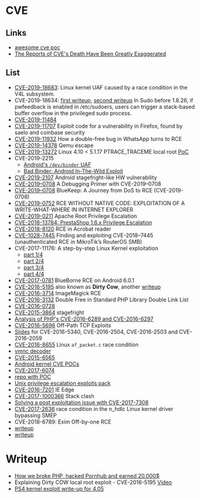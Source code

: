 # CVE

## Links

 - [awesome cve poc](https://github.com/qazbnm456/awesome-cve-poc)
 - [The Reports of CVE's Death Have Been Greatly Exaggerated](https://grsecurity.net/reports_of_cves_death_greatly_exaggerated)

## List

 - [CVE-2019-18683](https://a13xp0p0v.github.io/2020/02/15/CVE-2019-18683.html): Linux kernel UAF caused by a race condition in the V4L subsystem.
 - CVE-2019-18634: [first writeup](https://www.sudo.ws/alerts/pwfeedback.html), [second writeup](https://iamalsaher.tech/posts/2020-02-08-cve-2019-18634/) In Sudo before 1.8.26, if pwfeedback is enabled in /etc/sudoers, users can trigger a stack-based buffer overflow in the privileged sudo process.
 - [CVE-2019-11484](https://securitylab.github.com/research/ubuntu-whoopsie-CVE-2019-11484)
 - [CVE-2019-11707](https://blog.bi0s.in/2019/08/18/Pwn/Browser-Exploitation/cve-2019-11707-writeup/) Exploit code for a vulnerability in Firefox, found by saelo and coinbase security
 - [CVE-2019-11932](https://awakened1712.github.io/hacking/hacking-whatsapp-gif-rce/) How a double-free bug in WhatsApp turns to RCE
 - [CVE-2019-14378](https://blog.bi0s.in/2019/08/24/Pwn/VM-Escape/2019-07-29-qemu-vm-escape-cve-2019-14378/) Qemu escape
 - [CVE-2019-13272](https://bugs.chromium.org/p/project-zero/issues/detail?id=1903) Linux 4.10 < 5.1.17 PTRACE_TRACEME local root [PoC](https://github.com/bcoles/kernel-exploits/blob/master/CVE-2019-13272/poc.c)
 - CVE-2019-2215
   - [Android's ``/dev/binder`` UAF](https://dayzerosec.com/posts/analyzing-androids-cve-2019-2215-dev-binder-uaf/)
   - [Bad Binder: Android In-The-Wild Exploit](https://googleprojectzero.blogspot.com/2019/11/bad-binder-android-in-wild-exploit.html)
 - [CVE-2019-2107](https://github.com/marcinguy/CVE-2019-2107) Android stagefright-like HW vulnerability
 - [CVE-2019–0708](https://medium.com/@straightblast426/a-debugging-primer-with-cve-2019-0708-ccfa266682f6) A Debugging Primer with CVE-2019–0708
 - [CVE-2019–0708](https://www.malwaretech.com/2019/09/bluekeep-a-journey-from-dos-to-rce-cve-2019-0708.html) BlueKeep: A Journey from DoS to RCE (CVE-2019-0708)
 - [CVE-2019-0752](https://www.zerodayinitiative.com/blog/2019/5/21/rce-without-native-code-exploitation-of-a-write-what-where-in-internet-explorer) RCE WITHOUT NATIVE CODE: EXPLOITATION OF A WRITE-WHAT-WHERE IN INTERNET EXPLORER
 - [CVE-2019-0211](https://cfreal.github.io/carpe-diem-cve-2019-0211-apache-local-root.html) Apache Root Privilege Escalation
 - [CVE-2018-13784: PrestaShop 1.6.x Privilege Escalation](https://www.ambionics.io/blog/prestashop-privilege-escalation)
 - [CVE-2018-8120](https://www.welivesecurity.com/2018/05/15/tale-two-zero-days/) RCE in Acrobat reader
 - [CVE-1028-7445](https://medium.com/@maxi./finding-and-exploiting-cve-2018-7445-f3103f163cc1) Finding and exploiting CVE-2018–7445 (unauthenticated RCE in MikroTik’s RouterOS SMB)
 - CVE-2017-11176:  A step-by-step Linux Kernel exploitation
   - [part 1/4](https://blog.lexfo.fr/cve-2017-11176-linux-kernel-exploitation-part1.html)
   - [part 2/4](https://blog.lexfo.fr/cve-2017-11176-linux-kernel-exploitation-part2.html)
   - [part 3/4](https://blog.lexfo.fr/cve-2017-11176-linux-kernel-exploitation-part3.html)
   - [part 4/4](https://blog.lexfo.fr/cve-2017-11176-linux-kernel-exploitation-part4.html)
 - [CVE-2017-0781](https://jesux.es/exploiting/blueborne-android-6.0.1-english/) BlueBorne RCE on Android 6.0.1
 - [CVE-2016-5195](https://dirtycow.ninja/) also known as **Dirty Cow**, another [writeup](https://chao-tic.github.io/blog/2017/05/24/dirty-cow)
 - [CVE-2016-3714](https://imagetragick.com) ImageMagick RCE
 - [CVE-2016-3132](http://www.libnex.org/blog/doublefreeinstandardphplibrarydoublelinklist) Double Free in Standard PHP Library Double Link List
 - [CVE-2016-0728](http://perception-point.io/2016/01/14/analysis-and-exploitation-of-a-linux-kernel-vulnerability-cve-2016-0728/)
 - [CVE-2015-3864](https://www.usenix.org/sites/default/files/conference/protected-files/woot16_slides_drake.pdf) stagefright
 - [Analysis of PHP's CVE-2016-6289 and CVE-2016-6297](https://blog.fortinet.com/2016/08/10/analysis-of-php-s-cve-2016-6289-and-cve-2016-6297)
 - [CVE-2016-5696](http://www.cs.ucr.edu/~zhiyunq/pub/sec16_TCP_pure_offpath.pdf) Off-Path TCP Exploits
 - [Slides](http://gsec.hitb.org/materials/sg2016/D1%20-%20Adam%20Donenfeld%20and%20Yaniv%20Mordekhay%20-%20Stumping%20The%20Mobile%20Chipset.pdf) for CVE-2016-5340, CVE-2016-2504, CVE-2016-2503 and CVE-2016-2059
 - [CVE-2016-8655](http://seclists.org/oss-sec/2016/q4/607) Linux ``af_packet.c`` race condition
 - [vmnc decoder](https://scarybeastsecurity.blogspot.it/2016/12/1day-poc-with-rip-deterministic-linux.html)
 - [CVE-2015-6565](http://www.openwall.com/lists/oss-security/2017/01/26/2)
 - [Android kernel CVE POCs](https://github.com/ScottyBauer/Android_Kernel_CVE_POCs)
 - [CVE-2017-6074](http://seclists.org/oss-sec/2017/q1/471)
 - [repo with POC](https://github.com/xairy/kernel-exploits)
 - [Unix privilege escalation exploits pack](https://github.com/LukaSikic/Unix-Privilege-Escalation-Exploits-Pack)
 - [CVE-2016-7201](https://www.endgame.com/blog/chakra-exploit-and-limitations-modern-mitigation-techniques) IE Edge
 - [CVE-2017-1000366](https://www.qualys.com/research/security-advisories/) Stack clash
 - [Solving a post exploitation issue with CVE-2017-7308](https://www.coresecurity.com/blog/solving-post-exploitation-issue-cve-2017-7308)
 - [CVE-2017-2636](https://a13xp0p0v.github.io/2017/03/24/CVE-2017-2636.html) race condition in the n_hdlc Linux kernel driver bypassing SMEP
  - CVE-2018-6789: Exim Off-by-one RCE
   - [writeup](https://devco.re/blog/2018/03/06/exim-off-by-one-RCE-exploiting-CVE-2018-6789-en/)
   - [writeup](https://medium.com/@straightblast426/my-poc-walk-through-for-cve-2018-6789-2e402e4ff588)

# Writeup

 - [How we broke PHP, hacked Pornhub and earned 20.000$](https://www.evonide.com/how-we-broke-php-hacked-pornhub-and-earned-20000-dollar/)
 - Explaining Dirty COW local root exploit - CVE-2016-5195 [Video](https://www.youtube.com/watch?v=kEsshExn7aE)
 - [PS4 kernel exploit write-up for 4.05](https://github.com/Cryptogenic/Exploit-Writeups/blob/master/PS4/%22NamedObj%22%204.05%20Kernel%20Exploit%20Writeup.md#stage-3---heap-sprayobject-fake)

